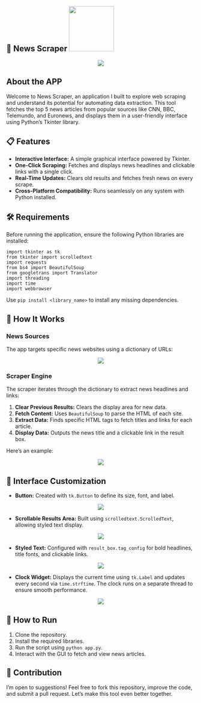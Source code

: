 ## 📰 News Scraper <img src="https://github.com/user-attachments/assets/377b00ee-8802-447c-aec4-f47754fd9b11" width="120px" />

<div align="center"><img src="https://github.com/user-attachments/assets/b1c5a9c4-ff1a-4324-83e6-beba7b97a2bd"  /> </div>

## About the APP
<p>Welcome to News Scraper, an application I built to explore web scraping and understand its potential for automating data extraction. This tool fetches the top 5 news articles from popular sources like CNN, BBC, Telemundo, and Euronews, and displays them in a user-friendly interface using Python’s Tkinter library.</p>

## 📋 Features
- **Interactive Interface:** A simple graphical interface powered by Tkinter.
- **One-Click Scraping:** Fetches and displays news headlines and clickable links with a single click.
- **Real-Time Updates:** Clears old results and fetches fresh news on every scrape.
- **Cross-Platform Compatibility:** Runs seamlessly on any system with Python installed.
  
## 🛠️ Requirements
<p>Before running the application, ensure the following Python libraries are installed:</p>

    import tkinter as tk  
    from tkinter import scrolledtext  
    import requests  
    from bs4 import BeautifulSoup  
    from googletrans import Translator  
    import threading  
    import time  
    import webbrowser

Use `pip install <library_name>` to install any missing dependencies.

## 🚀 How It Works
### News Sources
The app targets specific news websites using a dictionary of URLs:

<div align="center"><img src="https://github.com/user-attachments/assets/2a62327e-7081-47d2-8a0b-5afaac2e3023"  /> </div>

### Scraper Engine
The scraper iterates through the dictionary to extract news headlines and links:

1. **Clear Previous Results:** Clears the display area for new data.
2. **Fetch Content:** Uses `BeautifulSoup` to parse the HTML of each site.
3. **Extract Data:** Finds specific HTML tags to fetch titles and links for each article.
4. **Display Data:** Outputs the news title and a clickable link in the result box.

Here’s an example:
<div align="center"><img src="https://github.com/user-attachments/assets/8a4c5c99-69a3-44cd-9093-a8ccd191da85"  /> </div> 

## 🎨 Interface Customization
- **Button:** Created with `tk.Button` to define its size, font, and label.
<div align="center"><img src="https://github.com/user-attachments/assets/718c9091-bec0-4dab-8ac4-c8d640a28b9d"  /> </div>

  
- **Scrollable Results Area:** Built using `scrolledtext.ScrolledText`, allowing styled text display.
<div align="center"><img src="https://github.com/user-attachments/assets/c61100e1-c5c2-4c41-80d0-7e51b8299638"  /> </div>

  
- **Styled Text:** Configured with `result_box.tag_config` for bold headlines, title fonts, and clickable links.
<div align="center"><img src="https://github.com/user-attachments/assets/8a60a0bd-b797-4d4e-8bbd-225b3717e4c3"  /> </div>


- **Clock Widget:** Displays the current time using `tk.Label` and updates every second via `time.strftime`. The clock runs on a separate thread to ensure smooth performance.
<div align="center"><img src="https://github.com/user-attachments/assets/35d5234f-88f8-4369-9d79-cc12c695c66b"  /> </div>


## 🌟 How to Run
1. Clone the repository.
2. Install the required libraries.
3. Run the script using `python app.py`.
4. Interact with the GUI to fetch and view news articles.

## 🤝 Contribution
I’m open to suggestions! Feel free to fork this repository, improve the code, and submit a pull request. Let’s make this tool even better together.
